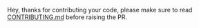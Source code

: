 Hey, thanks for contributing your code, please make sure to read [CONTRIBUTING.md](https://github.com/kunalmhatre/bundlem/CONTRIBUTING.md) before raising the PR.